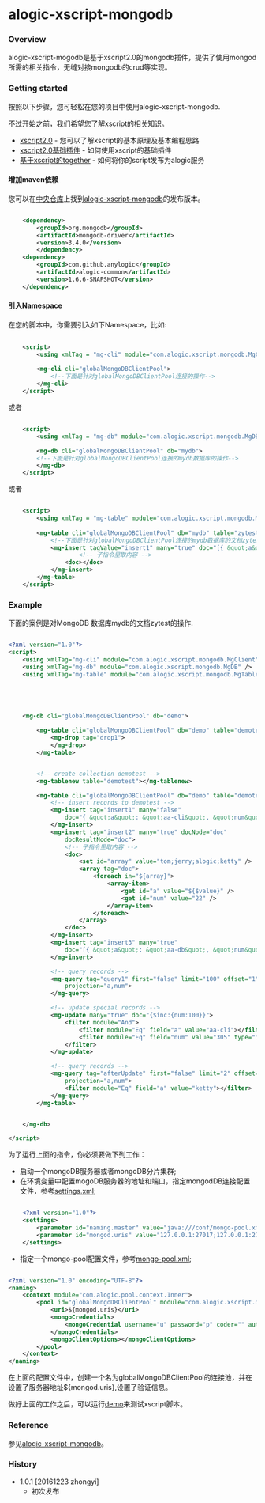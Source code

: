 alogic-xscript-mongodb
=====================

### Overview

alogic-xscript-mogodb是基于xscript2.0的mongodb插件，提供了使用mongod所需的相关指令，无缝对接mongodb的crud等实现。

### Getting started

按照以下步骤，您可轻松在您的项目中使用alogic-xscript-mongodb.

不过开始之前，我们希望您了解xscript的相关知识。

- [xscript2.0](https://github.com/yyduan/alogic/blob/master/alogic-doc/alogic-common/xscript2.md) - 您可以了解xscript的基本原理及基本编程思路
- [xscript2.0基础插件](https://github.com/yyduan/alogic/blob/master/alogic-doc/alogic-common/xscript2-plugins.md) - 如何使用xscript的基础插件
- [基于xscript的together](https://github.com/yyduan/alogic/blob/master/alogic-doc/alogic-common/xscript2-together.md) - 如何将你的script发布为alogic服务

#### 增加maven依赖

您可以在[中央仓库](http://mvnrepository.com/)上找到[alogic-xscript-mongodb](http://mvnrepository.com/search?q=com.github.anylogic%3Aalogic-xscript-kvalue)的发布版本。

```xml

    <dependency>
		<groupId>org.mongodb</groupId>
		<artifactId>mongodb-driver</artifactId>
		<version>3.4.0</version>
		</dependency>
	<dependency>
		<groupId>com.github.anylogic</groupId>
		<artifactId>alogic-common</artifactId>
		<version>1.6.6-SNAPSHOT</version>
	</dependency>

```  

#### 引入Namespace

在您的脚本中，你需要引入如下Namespace，比如:

```xml
	
	<script>
    	<using xmlTag = "mg-cli" module="com.alogic.xscript.mongodb.MgClient"/>
    	
    	<mg-cli cli="globalMongoDBClientPool">
    		<!--下面是针对globalMongoDBClientPool连接的操作-->
    	</mg-cli>
    </script>
```  
或者  

```xml

	<script>
        <using xmlTag = "mg-db" module="com.alogic.xscript.mongodb.MgDB"/>

        <mg-db cli="globalMongoDBClientPool" db="mydb">
		<!--下面是针对globalMongoDBClientPool连接的mydb数据库的操作-->
	    </mg-db>
    </script>

```  
或者  
```xml

    <script>
        <using xmlTag = "mg-table" module="com.alogic.xscript.mongodb.MgTable"/>
        
    	<mg-table cli="globalMongoDBClientPool" db="mydb" table="zytest" >
    	    <!--下面是针对globalMongoDBClientPool连接的mydb数据库的文档zytest的操作-->
    		<mg-insert tagValue="insert1" many="true" doc="[{ &quot;a&quot;: &quot;aa&quot;, &quot;b&quot;: &quot;bb&quot;},{ &quot;a&quot;: &quot;ac&quot;, &quot;b&quot;: &quot;bc&quot;}]">
    				<!-- 子指令里取内容 -->
    			<doc></doc>
    		</mg-insert>
    	</mg-table>
    </script>
```  


### Example

下面的案例是对MongoDB 数据库mydb的文档zytest的操作.

```xml

<?xml version="1.0"?>
<script>
	<using xmlTag="mg-cli" module="com.alogic.xscript.mongodb.MgClient" />
	<using xmlTag="mg-db" module="com.alogic.xscript.mongodb.MgDB" />
	<using xmlTag="mg-table" module="com.alogic.xscript.mongodb.MgTable" />





	<mg-db cli="globalMongoDBClientPool" db="demo">

		<mg-table cli="globalMongoDBClientPool" db="demo" table="demotest">
			<mg-drop tag="drop1">
			</mg-drop>
		</mg-table>


		<!-- create collection demotest -->
		<mg-tablenew table="demotest"></mg-tablenew>

		<mg-table cli="globalMongoDBClientPool" db="demo" table="demotest">
			<!-- insert records to demotest -->
			<mg-insert tag="insert1" many="false"
				doc="{ &quot;a&quot;: &quot;aa-cli&quot;, &quot;num&quot;: 5}">
			</mg-insert>
			<mg-insert tag="insert2" many="true" docNode="doc"
				docResultNode="doc">
				<!-- 子指令里取内容 -->
				<doc>
					<set id="array" value="tom;jerry;alogic;ketty" />
					<array tag="doc">
						<foreach in="${array}">
							<array-item>
								<get id="a" value="${$value}" />
								<get id="num" value="22" />
							</array-item>
						</foreach>
					</array>
				</doc>
			</mg-insert>
			<mg-insert tag="insert3" many="true"
				doc="[{ &quot;a&quot;: &quot;aa-db&quot;, &quot;num&quot;: 22},{ &quot;a&quot;: &quot;ac-db&quot;, &quot;num&quot;:10}]">
			</mg-insert>

			<!-- query records -->
			<mg-query tag="query1" first="false" limit="100" offset="1"
				projection="a,num">
			</mg-query>

			<!-- update special records -->
			<mg-update many="true" doc="{$inc:{num:100}}">
				<filter module="And">
					<filter module="Eq" field="a" value="aa-cli"></filter>
					<filter module="Eq" field="num" value="305" type="integer"></filter>
				</filter>
			</mg-update>

			<!-- query records -->
			<mg-query tag="afterUpdate" first="false" limit="2" offset="0"
				projection="a,num">
				<filter module="Eq" field="a" value="ketty"></filter>
			</mg-query>
		</mg-table>


	</mg-db>

</script>
```

为了运行上面的指令，你必须要做下列工作：
* 启动一个mongoDB服务器或者mongoDB分片集群;
* 在环境变量中配置mogoDB服务器的地址和端口，指定mongodDB连接配置文件，参考[settings.xml](src/test/resources/conf/settings.xml);
```xml

    <?xml version="1.0"?>
    <settings>
    	<parameter id="naming.master" value="java:///conf/mongo-pool.xml#Demo" />
    	<parameter id="mongod.uris" value="127.0.0.1:27017;127.0.0.1:27018" />
    </settings>

```

* 指定一个mongo-pool配置文件，参考[mongo-pool.xml](src/test/resources/conf/mongo-pool.xml);
```xml

<?xml version="1.0" encoding="UTF-8"?>
<naming>
	<context module="com.alogic.pool.context.Inner">
		<pool id="globalMongoDBClientPool" module="com.alogic.xscript.mongodb.connection.GlobalMongoDBClientFactory">
			<uri>${mongod.uris}</uri>
			<mongoCredentials>
				<mongoCredential username="u" password="p" coder="" authenticationDB="demo"></mongoCredential>
			</mongoCredentials>                                               
			<mongoClientOptions></mongoClientOptions>
		</pool>
	</context>
</naming>

```
在上面的配置文件中，创建一个名为globalMongoDBClientPool的连接池，并在设置了服务器地址${mongod.uris},设置了验证信息。

做好上面的工作之后，可以运行[demo](src/test/java/Demo.java)来测试xscript脚本。

### Reference

参见[alogic-xscript-mongodb](src/docs/reference.md)。

### History

- 1.0.1 [20161223 zhongyi]
	+ 初次发布


